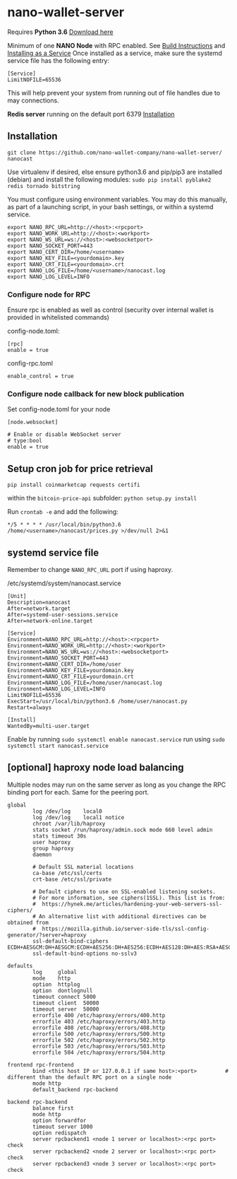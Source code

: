 # nano-wallet-server

Requires **Python 3.6** 
[Download here](https://www.python.org/downloads/)

Minimum of one **NANO Node** with RPC enabled. See
[Build Instructions](https://github.com/nanocurrency/raiblocks/wiki/Build-rai_node-samples) and
[Installing as a Service](https://github.com/nanocurrency/raiblocks/wiki/Running-rai_node-as-a-service)
Once installed as a service, make sure the systemd service file has the following entry:
```
[Service]
LimitNOFILE=65536
```
This will help prevent your system from running out of file handles due to may connections.

**Redis server** running on the default port 6379
[Installation](https://redis.io/topics/quickstart)

## Installation
```git clone https://github.com/nano-wallet-company/nano-wallet-server/ nanocast```

Use virtualenv if desired, else ensure python3.6 and pip/pip3 are installed (debian) and install the following modules:
```sudo pip install pyblake2 redis tornado bitstring```

You must configure using environment variables. You may do this manually, as part of a launching script, in your bash settings, or within a systemd service.
```
export NANO_RPC_URL=http://<host>:<rpcport>
export NANO_WORK_URL=http://<host>:<workport>
export NANO_WS_URL=ws://<host>:<websocketport>
export NANO_SOCKET_PORT=443
export NANO_CERT_DIR=/home/<username>
export NANO_KEY_FILE=<yourdomain>.key
export NANO_CRT_FILE=<yourdomain>.crt
export NANO_LOG_FILE=/home/<username>/nanocast.log
export NANO_LOG_LEVEL=INFO
```
### Configure node for RPC
Ensure rpc is enabled as well as control (security over internal wallet is provided in whitelisted commands)

config-node.toml:
```
[rpc]
enable = true
```
config-rpc.toml
```
enable_control = true
```


### Configure node callback for new block publication
Set config-node.toml for your node
```
[node.websocket]

# Enable or disable WebSocket server
# type:bool
enable = true
```

## Setup cron job for price retrieval
```
pip install coinmarketcap requests certifi
```
within the ```bitcoin-price-api``` subfolder:
```python setup.py install```

Run ```crontab -e``` and add the following:
```
*/5 * * * * /usr/local/bin/python3.6 /home/<username>/nanocast/prices.py >/dev/null 2>&1
```

## systemd service file
Remember to change ```NANO_RPC_URL``` port if using haproxy.

/etc/systemd/system/nanocast.service
```
[Unit]
Description=nanocast
After=network.target
After=systemd-user-sessions.service
After=network-online.target

[Service]
Environment=NANO_RPC_URL=http://<host>:<rpcport>
Environment=NANO_WORK_URL=http://<host>:<workport>
Environment=NANO_WS_URL=ws://<host>:<websocketport>
Environment=NANO_SOCKET_PORT=443
Environment=NANO_CERT_DIR=/home/user
Environment=NANO_KEY_FILE=yourdomain.key
Environment=NANO_CRT_FILE=yourdomain.crt
Environment=NANO_LOG_FILE=/home/user/nanocast.log
Environment=NANO_LOG_LEVEL=INFO
LimitNOFILE=65536
ExecStart=/usr/local/bin/python3.6 /home/user/nanocast.py
Restart=always

[Install]
WantedBy=multi-user.target
```
Enable by running ```sudo systemctl enable nanocast.service``` run using ```sudo systemctl start nanocast.service```

## [optional] haproxy node load balancing
Multiple nodes may run on the same server as long as you change the RPC binding port for each. Same for the peering port.
```
global
        log /dev/log    local0
        log /dev/log    local1 notice
        chroot /var/lib/haproxy
        stats socket /run/haproxy/admin.sock mode 660 level admin
        stats timeout 30s
        user haproxy
        group haproxy
        daemon

        # Default SSL material locations
        ca-base /etc/ssl/certs
        crt-base /etc/ssl/private

        # Default ciphers to use on SSL-enabled listening sockets.
        # For more information, see ciphers(1SSL). This list is from:
        #  https://hynek.me/articles/hardening-your-web-servers-ssl-ciphers/
        # An alternative list with additional directives can be obtained from
        #  https://mozilla.github.io/server-side-tls/ssl-config-generator/?server=haproxy
        ssl-default-bind-ciphers ECDH+AESGCM:DH+AESGCM:ECDH+AES256:DH+AES256:ECDH+AES128:DH+AES:RSA+AESGCM:RSA+AES:!aNULL:!MD5:!DSS
        ssl-default-bind-options no-sslv3

defaults
        log     global
        mode    http
        option  httplog
        option  dontlognull
        timeout connect 5000
        timeout client  50000
        timeout server  50000
        errorfile 400 /etc/haproxy/errors/400.http
        errorfile 403 /etc/haproxy/errors/403.http
        errorfile 408 /etc/haproxy/errors/408.http
        errorfile 500 /etc/haproxy/errors/500.http
        errorfile 502 /etc/haproxy/errors/502.http
        errorfile 503 /etc/haproxy/errors/503.http
        errorfile 504 /etc/haproxy/errors/504.http

frontend rpc-frontend
        bind <this host IP or 127.0.0.1 if same host>:<port>         # different than the default RPC port on a single node
        mode http
        default_backend rpc-backend
        
backend rpc-backend
        balance first
        mode http
        option forwardfor
        timeout server 1000
        option redispatch
        server rpcbackend1 <node 1 server or localhost>:<rpc port> check
        server rpcbackend2 <node 2 server or localhost>:<rpc port> check
        server rpcbackend3 <node 3 server or localhost>:<rpc port> check
```
